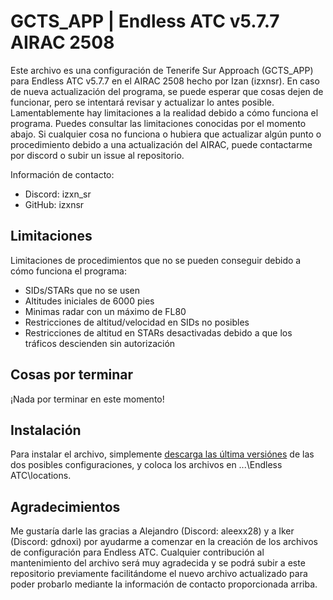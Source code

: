 # GCTS_APP | Endless ATC v5.7.7 AIRAC 2508
Este archivo es una configuración de Tenerife Sur Approach (GCTS_APP) para Endless ATC v5.7.7 en el AIRAC 2508 hecho por Izan (izxnsr). En caso de nueva actualización del programa, se puede esperar que cosas dejen de funcionar, pero se intentará revisar y actualizar lo antes posible. Lamentablemente hay limitaciones a la realidad debido a cómo funciona el programa. Puedes consultar las limitaciones conocidas por el momento abajo. Si cualquier cosa no funciona o hubiera que actualizar algún punto o procedimiento debido a una actualización del AIRAC, puede contactarme por discord o subir un issue al repositorio.

Información de contacto:

- Discord: izxn_sr
- GitHub: izxnsr

## Limitaciones
Limitaciones de procedimientos que no se pueden conseguir debido a cómo funciona el programa:

- SIDs/STARs que no se usen
- Altitudes iniciales de 6000 pies
- Minimas radar con un máximo de FL80
- Restricciones de altitud/velocidad en SIDs no posibles
- Restricciones de altitud en STARs desactivadas debido a que los tráficos descienden sin autorización

## Cosas por terminar
¡Nada por terminar en este momento!

## Instalación
Para instalar el archivo, simplemente [descarga las última versiónes](https://github.com/izxnsr/GCTS_APP/releases/latest) de las dos posibles configuraciones, y coloca los archivos en ...\Endless ATC\locations.

## Agradecimientos
Me gustaría darle las gracias a Alejandro (Discord: aleexx28) y a Iker (Discord: gdnoxi) por ayudarme a comenzar en la creación de los archivos de configuración para Endless ATC. Cualquier contribución al mantenimiento del archivo será muy agradecida y se podrá subir a este repositorio previamente facilitándome el nuevo archivo actualizado para poder probarlo mediante la información de contacto proporcionada arriba.
